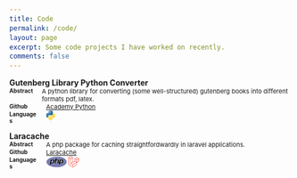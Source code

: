 ```yaml
---
title: Code 
permalink: /code/
layout: page
excerpt: Some code projects I have worked on recently.
comments: false
---
```


<!-- Title --> 
<div style="display:flex">
    <div style="width:75%; font-weight: bold">Gutenberg Library Python Converter</div>
</div>
<!-- Abstract -->
<div style="display:flex; font-size: 11px">
    <div style="font-weight:bold; font-size: 10px; margin-right: 1rem; width: 50px">Abstract</div>
    <div>A python library for converting (some well-structured) gutenberg books into different formats pdf, latex.</div>
</div>
<!-- Github -->
<div style="display:flex; font-size: 11px">
    <div style="font-weight:bold; font-size: 10px; margin-right: 1rem; width: 50px">Github</div>
    <div><a href="http://github.io/insomnicles/">Academy Python</a></div>
</div>
<!-- Languages -->
<div style="display:flex; font-size: 11px">
    <div style="font-weight:bold; font-size: 10px; margin-right: 1rem; width: 50px">Languages</div>
    <div style="width:25%"><a href="http://www.python.org"><img src="/assets/img/python-logo.svg" height="20px" /></a></div>
</div>


<!-- Title -->
<div style="display:flex; margin-top: 10pt">
    <div style="width:75%; font-weight: bold">Laracache</div>
</div>
<!-- Abstract -->
<div style="display:flex; font-size: 11px">
    <div style="font-weight:bold; font-size: 10px; margin-right: 1rem; width: 50px">Abstract</div>
    <div>A php package for caching straightfordwardly in laravel applications.</div>
</div>
<!-- Github -->
<div style="display:flex; font-size: 11px">
    <div style="font-weight:bold; font-size: 10px; margin-right: 1rem; width: 50px">Github</div>
    <div><a href="http://github.io/insomnicles/">Laracache</a></div>
</div>
<!-- Languages -->
<div style="display:flex; font-size: 11px">
    <div style="font-weight:bold; font-size: 10px; margin-right: 1rem; width: 50px">Languages</div>
    <div style="width:25%">
        <a href="https://www.php.net"><img src="/assets/img/php-logo.svg" height="20px" /></a>
        <a href="https://www.laravel.com"><img src="/assets/img/laravel-logo.svg" height="20px" /></a>
    </div>
</div>
